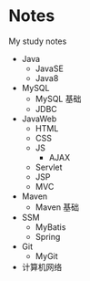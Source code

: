 # Notes
My study notes



- Java
  - JavaSE
  - Java8
- MySQL
  - MySQL 基础
  - JDBC
- JavaWeb
  - HTML
  - CSS
  - JS
    - AJAX
  - Servlet
  - JSP
  - MVC
- Maven
  - Maven 基础
- SSM
  - MyBatis
  - Spring
- Git
  - MyGit
- 计算机网络

